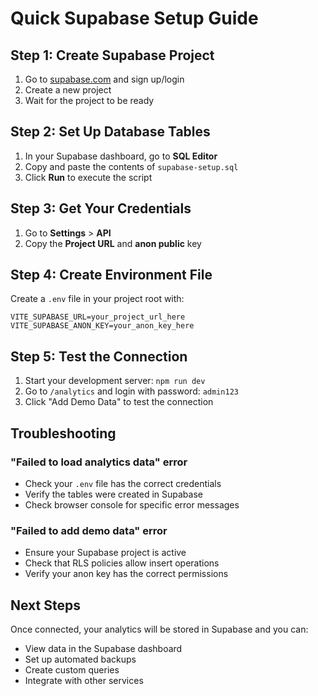 # Quick Supabase Setup Guide

## Step 1: Create Supabase Project

1. Go to [supabase.com](https://supabase.com) and sign up/login
2. Create a new project
3. Wait for the project to be ready

## Step 2: Set Up Database Tables

1. In your Supabase dashboard, go to **SQL Editor**
2. Copy and paste the contents of `supabase-setup.sql`
3. Click **Run** to execute the script

## Step 3: Get Your Credentials

1. Go to **Settings** > **API**
2. Copy the **Project URL** and **anon public** key

## Step 4: Create Environment File

Create a `.env` file in your project root with:

```env
VITE_SUPABASE_URL=your_project_url_here
VITE_SUPABASE_ANON_KEY=your_anon_key_here
```

## Step 5: Test the Connection

1. Start your development server: `npm run dev`
2. Go to `/analytics` and login with password: `admin123`
3. Click "Add Demo Data" to test the connection

## Troubleshooting

### "Failed to load analytics data" error
- Check your `.env` file has the correct credentials
- Verify the tables were created in Supabase
- Check browser console for specific error messages

### "Failed to add demo data" error
- Ensure your Supabase project is active
- Check that RLS policies allow insert operations
- Verify your anon key has the correct permissions

## Next Steps

Once connected, your analytics will be stored in Supabase and you can:
- View data in the Supabase dashboard
- Set up automated backups
- Create custom queries
- Integrate with other services 